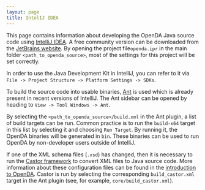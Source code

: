 ```yaml
---
layout: page
title: IntelIJ IDEA
---
```

This page contains information about developing the OpenDA Java source code using [IntelliJ IDEA](https://en.wikipedia.org/wiki/IntelliJ_IDEA).
A free community version can be downloaded from the [JetBrains website](https://www.jetbrains.com/idea/download/).
By opening the project file`openda.ipr` in the main folder `<path_to_openda_source>`, most of the settings for this project will be set correctly.

In order to use the Java Development Kit in IntelliJ, you can refer to it via `File -> Project Structure -> Platform Settings -> SDKs`.

To build the source code into usable binaries, [Ant](https://en.wikipedia.org/wiki/Apache_Ant) is used which is already present in recent versions of IntelliJ. The Ant sidebar can be opened by heading to `View -> Tool Windows -> Ant`.

By selecting the `<path_to_openda_source>/build.xml` in the Ant plugin, a list of build targets can be run. Common practice is to run the `build-x64` target in this list by selecting it and choosing `Run Target`. By running it, the OpenDA binaries will be generated in `bin`. These binaries can be used to run OpenDA by non-developer users outside of IntelliJ.

If one of the XML schema files (`.xsd`) has changed, then it is necessary to run the [Castor framework](https://en.wikipedia.org/wiki/Castor_(framework)) to convert XML files to Java source code. More information about these configuration files can be found in the [introduction to OpenDA](https://openda-association.github.io/wiki/introduction_openda). Castor is run by selecting the corresponding `build_castor.xml` target in the Ant plugin (see, for example, `core/build_castor.xml`).

